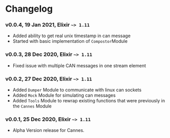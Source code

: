 # Changelog

### v0.0.4, 19 Jan 2021, Elixir `~> 1.11`

- Added ability to get real unix timestamp in can message
- Started with basic implementation of `Compostor`Module

### v0.0.3, 28 Dec 2020, Elixir `~> 1.11`

- Fixed issue with multiple CAN messages in one stream element

### v0.0.2, 27 Dec 2020, Elixir `~> 1.11`

- Added `Dumper` Module to communicate with linux can sockets
- Added `Mock` Module for simulating can messages
- Added `Tools` Module to rewrap existing functions that were previously in the `Cannes` Module

### v0.0.1, 25 Dec 2020, Elixir `~> 1.11`

- Alpha Version release for Cannes.
